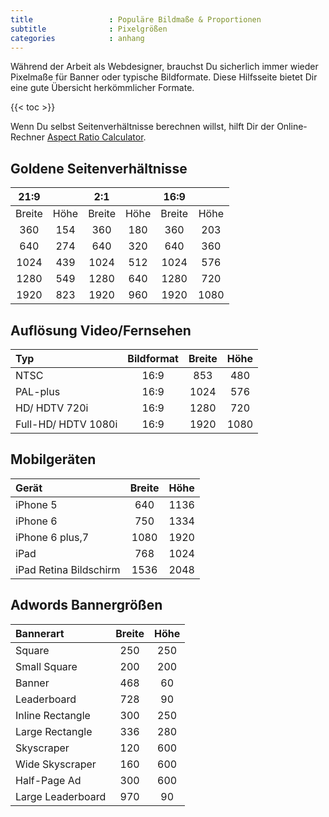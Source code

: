 ```yaml
---
title                 : Populäre Bildmaße & Proportionen
subtitle              : Pixelgrößen
categories            : anhang
---
```

Während der Arbeit als Webdesigner, brauchst Du sicherlich immer wieder Pixelmaße für Banner oder typische Bildformate. Diese Hilfsseite bietet Dir eine gute Übersicht herkömmlicher Formate.
<!-- readmore -->

{{< toc >}}

Wenn Du selbst Seitenverhältnisse berechnen willst, hilft Dir der Online-Rechner [Aspect Ratio Calculator](https://andrew.hedges.name/experiments/aspect_ratio/).

## Goldene Seitenverhältnisse

|  21:9  |    |  2:1  |    | 16:9 |   |
|:-----:|:-----:|:-----:|:-----:|:-----:|:-----:|
| Breite | Höhe | Breite | Höhe | Breite | Höhe |
|  360  | 154  |  360  | 180  | 360    |   203  |
|  640  | 274  |  640  | 320  | 640    |   360  |
| 1024  | 439  | 1024  | 512  |1024    |   576  |
| 1280  | 549  | 1280  | 640  |1280    |   720  |
| 1920  | 823  | 1920  | 960  |1920    |  1080  |

## Auflösung Video/Fernsehen

| Typ   | Bildformat |  Breite   |   Höhe   |
|:---------------------|:-----:|:-------:|:-------:|
| NTSC                | 16:9  |  853    |   480   |
| PAL-plus            | 16:9  |  1024   |   576   |
| HD/ HDTV 720i       | 16:9  |  1280   |   720   |
| Full-HD/ HDTV 1080i | 16:9  |  1920   |  1080   |


## Mobilgeräten

| Gerät   |    Breite   |   Höhe   |
|:--------------------|:-------:|:-------:|
| iPhone 5        |  640    |   1136    |
| iPhone 6        |   750   |   1334    |
| iPhone 6 plus,7   |   1080   |  1920    |
| iPad            |    768 |   1024    |
| iPad Retina Bildschirm  |  1536  |   2048    |

## Adwords Bannergrößen

| Bannerart   |    Breite   |   Höhe   |
|:-----------------|:-------:|:---------:|
|  Square         |   250 | 250
|  Small Square   |   200 | 200
|  Banner         |   468 | 60
|  Leaderboard    |   728 | 90
|  Inline Rectangle   |   300 | 250
|  Large Rectangle   |   336 | 280
|  Skyscraper     |   120 | 600
|  Wide Skyscraper   |   160 | 600
|  Half-Page Ad   |   300 | 600
|  Large Leaderboard   |   970 | 90
